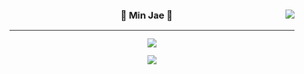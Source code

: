 <div align="center">

  <a href="https://suave-lilac-075.notion.site/b1ac3609f8a946c3a1939b5d46211e44?v=cc0f75ec13e54868a33bb57336fb9ee8"><img align="right" src="https://github-readme-stats.vercel.app/api/top-langs/?username=letminjae&theme=dracula&exclude_repo=Computer-Science-Engineering&layout=compact&langs_count=10"/></a>

  ### 🐣 Min Jae 🐥 

  ---

  <a href="https://github.com/letminjae"><img src="https://hits.seeyoufarm.com/api/count/incr/badge.svg?url=https%3A%2F%2Fgithub.com%2Fletminjae&count_bg=%23000000&title_bg=%23000000&icon=github.svg&icon_color=%23E7E7E7&title=GitHub&edge_flat=false)"/></a>

  <a href="https://www.notion.so/letminjae/374257764100476abffeafeea4c86efa"><img src="https://img.shields.io/badge/letminjae.Portfolio-3DDC84?style=for-the-badge"/></a>

  <br>

</div>
